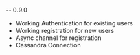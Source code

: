 -- 0.9.0
  * Working Authentication for existing users
  * Working registration for new users
  * Async channel for registration
  * Cassandra Connection
